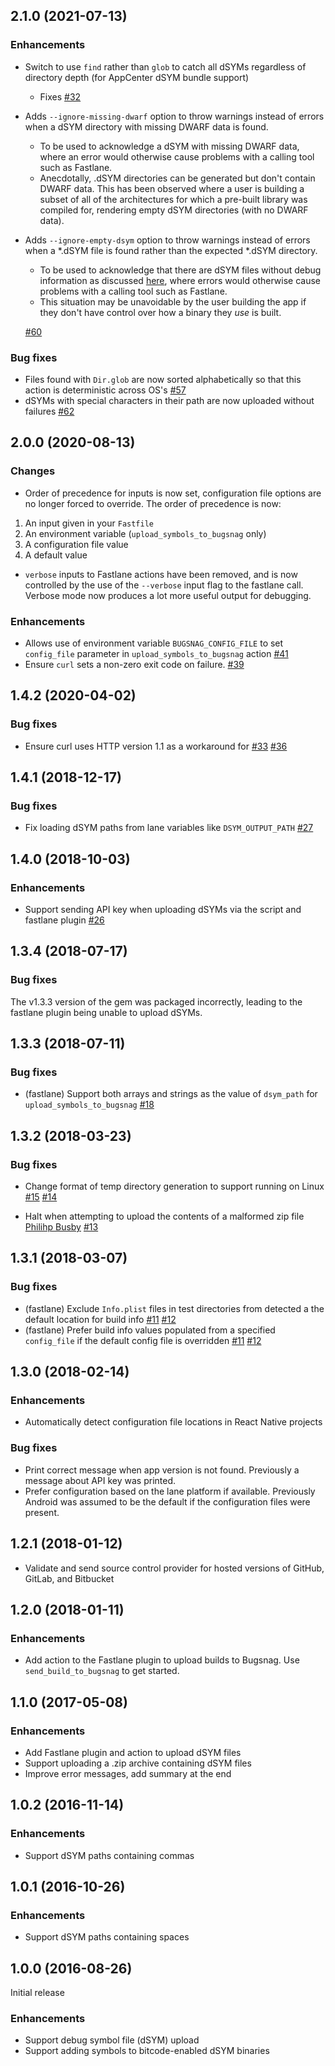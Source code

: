## 2.1.0 (2021-07-13)

### Enhancements
* Switch to use `find` rather than `glob` to catch all dSYMs regardless of directory depth (for AppCenter dSYM bundle support)
  * Fixes [#32](https://github.com/bugsnag/bugsnag-dsym-upload/issues/32)
* Adds `--ignore-missing-dwarf` option to throw warnings instead of errors when a dSYM directory with missing DWARF data is found. 
  * To be used to acknowledge a dSYM with missing DWARF data, where an error would otherwise cause problems with a calling tool such as Fastlane.
  * Anecdotally, .dSYM directories can be generated but don't contain DWARF data. This has been observed where a user is building a subset of all of the architectures for which a pre-built library was compiled for, rendering empty dSYM directories (with no DWARF data).
* Adds `--ignore-empty-dsym` option to throw warnings instead of errors when a *.dSYM file is found rather than the expected *.dSYM directory.
  * To be used to acknowledge that there are dSYM files without debug information as discussed [here](https://stackoverflow.com/questions/48174272/lldb-qt-missing-debug-info.), where errors would otherwise cause problems with a calling tool such as Fastlane. 
  * This situation may be unavoidable by the user building the app if they don't have control over how a binary they _use_ is built.

  [#60](https://github.com/bugsnag/bugsnag-dsym-upload/pull/60)

### Bug fixes

* Files found with `Dir.glob` are now sorted alphabetically so that this action is deterministic across OS's
  [#57](https://github.com/bugsnag/bugsnag-dsym-upload/pull/57)
* dSYMs with special characters in their path are now uploaded without failures
  [#62](https://github.com/bugsnag/bugsnag-dsym-upload/pull/62)

## 2.0.0 (2020-08-13)

### Changes

* Order of precedence for inputs is now set, configuration file options are no longer forced to override. The order of precedence is now:
1. An input given in your `Fastfile`
1. An environment variable (`upload_symbols_to_bugsnag` only)
1. A configuration file value
1. A default value
* `verbose` inputs to Fastlane actions have been removed, and is now controlled by the use of the `--verbose` input flag to the fastlane call. Verbose mode now produces a lot more useful output for debugging.

### Enhancements

* Allows use of environment variable `BUGSNAG_CONFIG_FILE` to set `config_file` parameter in `upload_symbols_to_bugsnag` action
  [#41](https://github.com/bugsnag/bugsnag-dsym-upload/pull/41)
* Ensure `curl` sets a non-zero exit code on failure.
  [#39](https://github.com/bugsnag/bugsnag-dsym-upload/pull/39)

## 1.4.2 (2020-04-02)

### Bug fixes

* Ensure curl uses HTTP version 1.1 as a workaround for [#33](https://github.com/bugsnag/bugsnag-dsym-upload/issues/33)
  [#36](https://github.com/bugsnag/bugsnag-dsym-upload/pull/36)

## 1.4.1 (2018-12-17)

### Bug fixes

* Fix loading dSYM paths from lane variables like `DSYM_OUTPUT_PATH`
  [#27](https://github.com/bugsnag/bugsnag-dsym-upload/pull/27)

## 1.4.0 (2018-10-03)

### Enhancements

* Support sending API key when uploading dSYMs via the script and fastlane plugin
  [#26](https://github.com/bugsnag/bugsnag-dsym-upload/pull/26)

## 1.3.4 (2018-07-17)

### Bug fixes

The v1.3.3 version of the gem was packaged incorrectly, leading to the fastlane
plugin being unable to upload dSYMs.

## 1.3.3 (2018-07-11)

### Bug fixes

* (fastlane) Support both arrays and strings as the value of `dsym_path` for
  `upload_symbols_to_bugsnag`
  [#18](https://github.com/bugsnag/bugsnag-dsym-upload/pull/18)

## 1.3.2 (2018-03-23)

### Bug fixes

* Change format of temp directory generation to support running on Linux
  [#15](https://github.com/bugsnag/bugsnag-dsym-upload/pull/15)
  [#14](https://github.com/bugsnag/bugsnag-dsym-upload/issues/14)

* Halt when attempting to upload the contents of a malformed zip file
  [Philihp Busby](https://github.com/philihp)
  [#13](https://github.com/bugsnag/bugsnag-dsym-upload/pull/13)

## 1.3.1 (2018-03-07)

### Bug fixes

* (fastlane) Exclude `Info.plist` files in test directories from detected a the
  default location for build info
  [#11](https://github.com/bugsnag/bugsnag-dsym-upload/issues/11)
  [#12](https://github.com/bugsnag/bugsnag-dsym-upload/pull/12)
* (fastlane) Prefer build info values populated from a specified `config_file`
  if the default config file is overridden
  [#11](https://github.com/bugsnag/bugsnag-dsym-upload/issues/11)
  [#12](https://github.com/bugsnag/bugsnag-dsym-upload/pull/12)

## 1.3.0 (2018-02-14)

### Enhancements

* Automatically detect configuration file locations in React Native projects

### Bug fixes

* Print correct message when app version is not found. Previously a message
  about API key was printed.
* Prefer configuration based on the lane platform if available. Previously
  Android was assumed to be the default if the configuration files were present.

## 1.2.1 (2018-01-12)

* Validate and send source control provider for hosted versions of GitHub,
  GitLab, and Bitbucket

## 1.2.0 (2018-01-11)

### Enhancements

* Add action to the Fastlane plugin to upload builds to Bugsnag. Use
  `send_build_to_bugsnag` to get started.

## 1.1.0 (2017-05-08)

### Enhancements

* Add Fastlane plugin and action to upload dSYM files
* Support uploading a .zip archive containing dSYM files
* Improve error messages, add summary at the end

## 1.0.2 (2016-11-14)

### Enhancements

* Support dSYM paths containing commas

## 1.0.1 (2016-10-26)

### Enhancements

* Support dSYM paths containing spaces

## 1.0.0 (2016-08-26)

Initial release

### Enhancements

* Support debug symbol file (dSYM) upload
* Support adding symbols to bitcode-enabled dSYM binaries
